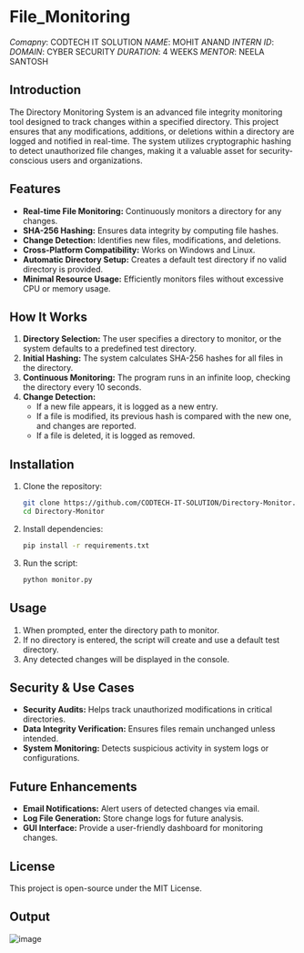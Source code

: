 # File_Monitoring
*Comapny*: CODTECH IT SOLUTION
*NAME*: MOHIT ANAND
*INTERN ID*: 
*DOMAIN*: CYBER SECURITY
*DURATION*: 4 WEEKS
*MENTOR*: NEELA SANTOSH

## Introduction
The Directory Monitoring System is an advanced file integrity monitoring tool designed to track changes within a specified directory. This project ensures that any modifications, additions, or deletions within a directory are logged and notified in real-time. The system utilizes cryptographic hashing to detect unauthorized file changes, making it a valuable asset for security-conscious users and organizations.

## Features
- **Real-time File Monitoring:** Continuously monitors a directory for any changes.
- **SHA-256 Hashing:** Ensures data integrity by computing file hashes.
- **Change Detection:** Identifies new files, modifications, and deletions.
- **Cross-Platform Compatibility:** Works on Windows and Linux.
- **Automatic Directory Setup:** Creates a default test directory if no valid directory is provided.
- **Minimal Resource Usage:** Efficiently monitors files without excessive CPU or memory usage.

## How It Works
1. **Directory Selection:** The user specifies a directory to monitor, or the system defaults to a predefined test directory.
2. **Initial Hashing:** The system calculates SHA-256 hashes for all files in the directory.
3. **Continuous Monitoring:** The program runs in an infinite loop, checking the directory every 10 seconds.
4. **Change Detection:**
   - If a new file appears, it is logged as a new entry.
   - If a file is modified, its previous hash is compared with the new one, and changes are reported.
   - If a file is deleted, it is logged as removed.

## Installation
1. Clone the repository:
   ```sh
   git clone https://github.com/CODTECH-IT-SOLUTION/Directory-Monitor.git
   cd Directory-Monitor
   ```
2. Install dependencies:
   ```sh
   pip install -r requirements.txt
   ```
3. Run the script:
   ```sh
   python monitor.py
   ```

## Usage
1. When prompted, enter the directory path to monitor.
2. If no directory is entered, the script will create and use a default test directory.
3. Any detected changes will be displayed in the console.

## Security & Use Cases
- **Security Audits:** Helps track unauthorized modifications in critical directories.
- **Data Integrity Verification:** Ensures files remain unchanged unless intended.
- **System Monitoring:** Detects suspicious activity in system logs or configurations.

## Future Enhancements
- **Email Notifications:** Alert users of detected changes via email.
- **Log File Generation:** Store change logs for future analysis.
- **GUI Interface:** Provide a user-friendly dashboard for monitoring changes.

## License
This project is open-source under the MIT License.
## Output
![image](https://github.com/user-attachments/assets/582086fb-1ff0-42f9-8f6a-231566ef31cd)
